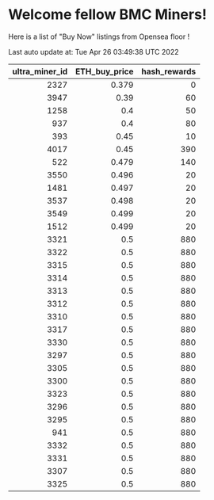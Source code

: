 # Welcome fellow BMC Miners!
Here is a list of "Buy Now" listings from Opensea floor !


Last auto update at: Tue Apr 26 03:49:38 UTC 2022


|   ultra_miner_id |   ETH_buy_price |   hash_rewards |
|-----------------:|----------------:|---------------:|
|             2327 |           0.379 |              0 |
|             3947 |           0.39  |             60 |
|             1258 |           0.4   |             50 |
|              937 |           0.4   |             80 |
|              393 |           0.45  |             10 |
|             4017 |           0.45  |            390 |
|              522 |           0.479 |            140 |
|             3550 |           0.496 |             20 |
|             1481 |           0.497 |             20 |
|             3537 |           0.498 |             20 |
|             3549 |           0.499 |             20 |
|             1512 |           0.499 |             20 |
|             3321 |           0.5   |            880 |
|             3322 |           0.5   |            880 |
|             3315 |           0.5   |            880 |
|             3314 |           0.5   |            880 |
|             3313 |           0.5   |            880 |
|             3312 |           0.5   |            880 |
|             3310 |           0.5   |            880 |
|             3317 |           0.5   |            880 |
|             3330 |           0.5   |            880 |
|             3297 |           0.5   |            880 |
|             3305 |           0.5   |            880 |
|             3300 |           0.5   |            880 |
|             3323 |           0.5   |            880 |
|             3296 |           0.5   |            880 |
|             3295 |           0.5   |            880 |
|              941 |           0.5   |            880 |
|             3332 |           0.5   |            880 |
|             3331 |           0.5   |            880 |
|             3307 |           0.5   |            880 |
|             3325 |           0.5   |            880 |